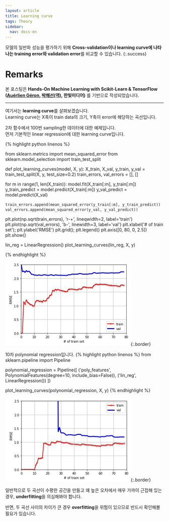 ```yaml
---
layout: article
title: Learning curve
tags: Theory
sidebar:
  nav: docs-en
---
```


모델의 일반화 성능을 평가하기 위해 **Cross-validation이나 learning curve에 나타나는 training error와 validation error**를 비교할 수 있습니다.
{:.success}

<!--more-->

# Remarks
본 포스팅은 **Hands-On Machine Learning with Scikit-Learn & TensorFlow ([Auérlien Géron](https://github.com/ageron/handson-ml), [박해선(역)](https://github.com/rickiepark/handson-ml), 한빛미디어)** 를 기반으로 작성되었습니다.

---

여기서는 **learning curve**를 살펴보겠습니다. <br>
Learning curve는 X축이 train data의 크기, Y축이 error에 해당하는 곡선입니다. <br>

2차 함수에서 100번 sampling한 데이터에 대한 예제입니다. <br>
먼저 기본적인 linear regression에 대한 learning curve입니다. <br>

{% highlight python linenos %}

from sklearn.metrics import mean_squared_error
from sklearn.model_selection import train_test_split

def plot_learning_curves(model, X, y):
  X_train, X_val, y_train, y_val = train_test_split(X, y, test_size=0.2)
  train_errors, val_errors = [], []

  for m in range(1, len(X_train)):
    model.fit(X_train[:m], y_train[:m])
    y_train_predict = model.predict(X_train[:m])
    y_val_predict = model.predict(X_val)

    train_errors.append(mean_squared_error(y_train[:m], y_train_predict))
    val_errors.append(mean_squared_error(y_val, y_val_predict))

  plt.plot(np.sqrt(train_errors), 'r-+', lineqwidth=2, label='train')
  plt.plot(np.sqrt(val_errors), 'b-', linewidth=3, label='val')
  plt.xlabel('# of train set');  plt.ylabel('RMSE')
  plt.grid();  plt.legend()
  plt.axis([0, 80, 0, 2.5])
  plt.show()

lin_reg = LinearRegression()
plot_learning_curves(lin_reg, X, y)

{% endhighlight %}

![Image](https://raw.githubusercontent.com/djy-git/djy-git.github.io/master/_posts/assets/lc_1.jpg){:.border} <br>

10차 polynomial regression입니다.
{% highlight python linenos %}
from sklearn.pipeline import Pipeline

polynomial_regression = Pipeline([
    ('poly_features', PolynomialFeatures(degree=10, include_bias=False)),
    ('lin_reg', LinearRegression())
])

plot_learning_curves(polynomial_regression, X, y)
{% endhighlight %}

![Image](https://raw.githubusercontent.com/djy-git/djy-git.github.io/master/_posts/assets/lc_2.jpg){:.border} <br>

일반적으로 두 곡선이 수평한 공간을 만들고 꽤 높은 오차에서 매우 가까이 근접해 있는 경우, **underfitting**을 의심해봐야 합니다. <br>

반면, 두 곡선 사이의 차이가 큰 경우 **overfitting**을 위험이 있으므로 반드시 확인해볼 필요가 있습니다.

